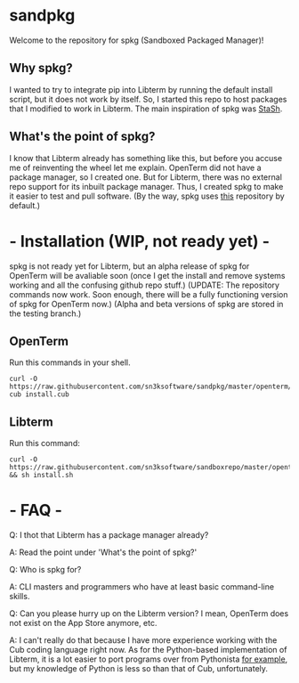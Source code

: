 # sandpkg
Welcome to the repository for spkg (Sandboxed Packaged Manager)!

## Why spkg?
I wanted to try to integrate pip into Libterm by running the default install script,
but it does not work by itself. So, I started this repo to host packages that I modified to work in Libterm.
The main inspiration of spkg was [StaSh](https://github.com/ywangd/stash).

## What's the point of spkg?
I know that Libterm already has something like this, but before you accuse me of reinventing the wheel let me explain.
OpenTerm did not have a package manager, so I created one.
But for Libterm, there was no external repo support for its inbuilt package manager.
Thus, I created spkg to make it easier to test and pull software.
(By the way, spkg uses [this](https://github.com/sn3ksoftware/sandboxrepo) repository by default.)

# - Installation (WIP, not ready yet) -

spkg is not ready yet for Libterm, but an alpha release of spkg for OpenTerm will be avaliable soon (once I get the install and remove systems working and all the confusing github repo stuff.)
(UPDATE: The repository commands now work. Soon enough, there will be a fully functioning version of spkg for OpenTerm now.)
(Alpha and beta versions of spkg are stored in the testing branch.)

## OpenTerm
Run this commands in your shell.

```
curl -O https://raw.githubusercontent.com/sn3ksoftware/sandpkg/master/openterm/install.cub
cub install.cub
```

## Libterm
Run this command:

```
curl -O https://raw.githubusercontent.com/sn3ksoftware/sandboxrepo/master/openterm/install.sh && sh install.sh
```

# - FAQ -
Q: I thot that Libterm has a package manager already?

A: Read the point under 'What's the point of spkg?'

Q: Who is spkg for?

A: CLI masters and programmers who have at least basic command-line skills.

Q: Can you please hurry up on the Libterm version? I mean, OpenTerm does not exist on the App Store anymore, etc.

A: I can't really do that because I have more experience working with the Cub coding language right now. As for the Python-based implementation of Libterm, it is a lot easier to port programs over from Pythonista [for example](https://github.com/jsbain/GitHubGet), but my knowledge of Python is less so than that of Cub, unfortunately.
